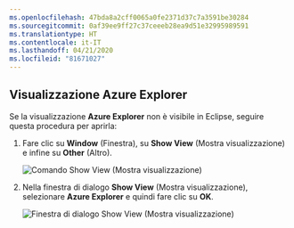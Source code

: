 ```yaml
---
ms.openlocfilehash: 47bda8a2cff0065a0fe2371d37c7a3591be30284
ms.sourcegitcommit: 0af39ee9ff27c37ceeeb28ea9d51e32995989591
ms.translationtype: HT
ms.contentlocale: it-IT
ms.lasthandoff: 04/21/2020
ms.locfileid: "81671027"
---
```

## <a name="displaying-the-azure-explorer-view"></a>Visualizzazione Azure Explorer

Se la visualizzazione **Azure Explorer** non è visibile in Eclipse, seguire questa procedura per aprirla:

1. Fare clic su **Window** (Finestra), su **Show View** (Mostra visualizzazione) e infine su **Other** (Altro).

   ![Comando Show View (Mostra visualizzazione)](../media/show-azure-explorer/show-az-exp-01.png)

2. Nella finestra di dialogo **Show View** (Mostra visualizzazione), selezionare **Azure Explorer** e quindi fare clic su **OK**.

   ![Finestra di dialogo Show View (Mostra visualizzazione)](../media/show-azure-explorer/show-az-exp-02.png)

